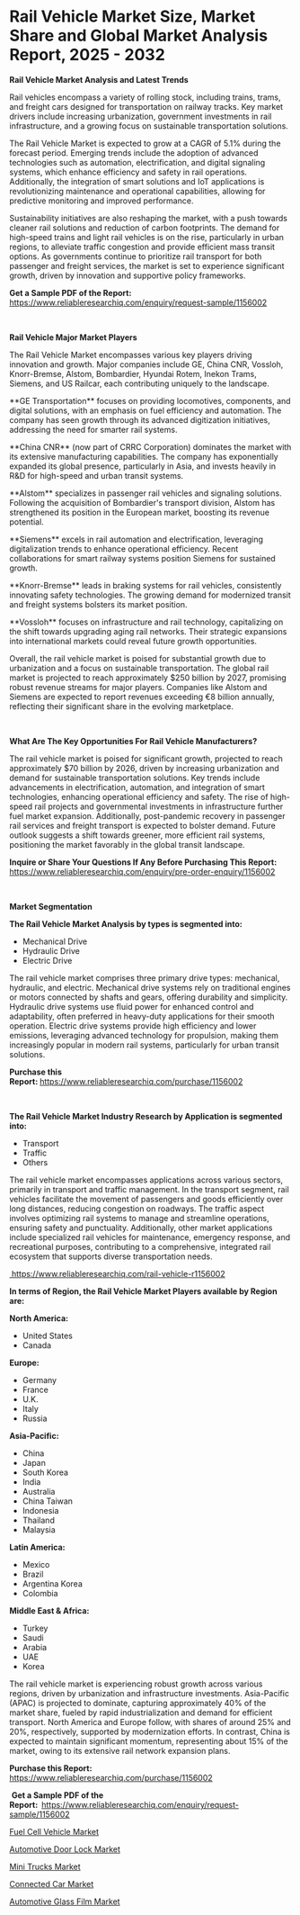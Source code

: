 <p><h1>Rail Vehicle Market Size, Market Share and Global Market Analysis Report, 2025 - 2032</h1></p><p><strong>Rail Vehicle Market Analysis and Latest Trends</strong></p>
<p><p>Rail vehicles encompass a variety of rolling stock, including trains, trams, and freight cars designed for transportation on railway tracks. Key market drivers include increasing urbanization, government investments in rail infrastructure, and a growing focus on sustainable transportation solutions.</p><p>The Rail Vehicle Market is expected to grow at a CAGR of 5.1% during the forecast period. Emerging trends include the adoption of advanced technologies such as automation, electrification, and digital signaling systems, which enhance efficiency and safety in rail operations. Additionally, the integration of smart solutions and IoT applications is revolutionizing maintenance and operational capabilities, allowing for predictive monitoring and improved performance.</p><p>Sustainability initiatives are also reshaping the market, with a push towards cleaner rail solutions and reduction of carbon footprints. The demand for high-speed trains and light rail vehicles is on the rise, particularly in urban regions, to alleviate traffic congestion and provide efficient mass transit options. As governments continue to prioritize rail transport for both passenger and freight services, the market is set to experience significant growth, driven by innovation and supportive policy frameworks.</p></p>
<p><strong>Get a Sample PDF of the Report:&nbsp;</strong> <a href="https://www.reliableresearchiq.com/enquiry/request-sample/1156002?utm_campaign=973&utm_medium=2&utm_source=Github&utm_content=ia&utm_term=30032025&utm_id=rail-vehicle">https://www.reliableresearchiq.com/enquiry/request-sample/1156002</a></p>
<p>&nbsp;</p>
<p><strong>Rail Vehicle Major Market Players</strong></p>
<p><p>The Rail Vehicle Market encompasses various key players driving innovation and growth. Major companies include GE, China CNR, Vossloh, Knorr-Bremse, Alstom, Bombardier, Hyundai Rotem, Inekon Trams, Siemens, and US Railcar, each contributing uniquely to the landscape.</p><p>**GE Transportation** focuses on providing locomotives, components, and digital solutions, with an emphasis on fuel efficiency and automation. The company has seen growth through its advanced digitization initiatives, addressing the need for smarter rail systems.</p><p>**China CNR** (now part of CRRC Corporation) dominates the market with its extensive manufacturing capabilities. The company has exponentially expanded its global presence, particularly in Asia, and invests heavily in R&D for high-speed and urban transit systems. </p><p>**Alstom** specializes in passenger rail vehicles and signaling solutions. Following the acquisition of Bombardier's transport division, Alstom has strengthened its position in the European market, boosting its revenue potential. </p><p>**Siemens** excels in rail automation and electrification, leveraging digitalization trends to enhance operational efficiency. Recent collaborations for smart railway systems position Siemens for sustained growth.</p><p>**Knorr-Bremse** leads in braking systems for rail vehicles, consistently innovating safety technologies. The growing demand for modernized transit and freight systems bolsters its market position.</p><p>**Vossloh** focuses on infrastructure and rail technology, capitalizing on the shift towards upgrading aging rail networks. Their strategic expansions into international markets could reveal future growth opportunities.</p><p>Overall, the rail vehicle market is poised for substantial growth due to urbanization and a focus on sustainable transportation. The global rail market is projected to reach approximately $250 billion by 2027, promising robust revenue streams for major players. Companies like Alstom and Siemens are expected to report revenues exceeding €8 billion annually, reflecting their significant share in the evolving marketplace.</p></p>
<p>&nbsp;</p>
<p><strong>What Are The Key Opportunities For Rail Vehicle Manufacturers?</strong></p>
<p><p>The rail vehicle market is poised for significant growth, projected to reach approximately $70 billion by 2026, driven by increasing urbanization and demand for sustainable transportation solutions. Key trends include advancements in electrification, automation, and integration of smart technologies, enhancing operational efficiency and safety. The rise of high-speed rail projects and governmental investments in infrastructure further fuel market expansion. Additionally, post-pandemic recovery in passenger rail services and freight transport is expected to bolster demand. Future outlook suggests a shift towards greener, more efficient rail systems, positioning the market favorably in the global transit landscape.</p></p>
<p><strong>Inquire or Share Your Questions If Any Before Purchasing This Report:</strong> <a href="https://www.reliableresearchiq.com/enquiry/pre-order-enquiry/1156002?utm_campaign=973&utm_medium=2&utm_source=Github&utm_content=ia&utm_term=30032025&utm_id=rail-vehicle">https://www.reliableresearchiq.com/enquiry/pre-order-enquiry/1156002</a></p>
<p>&nbsp;</p>
<p><strong>Market Segmentation</strong></p>
<p><strong>The Rail Vehicle Market Analysis by types is segmented into:</strong></p>
<p><ul><li>Mechanical Drive</li><li>Hydraulic Drive</li><li>Electric Drive</li></ul></p>
<p><p>The rail vehicle market comprises three primary drive types: mechanical, hydraulic, and electric. Mechanical drive systems rely on traditional engines or motors connected by shafts and gears, offering durability and simplicity. Hydraulic drive systems use fluid power for enhanced control and adaptability, often preferred in heavy-duty applications for their smooth operation. Electric drive systems provide high efficiency and lower emissions, leveraging advanced technology for propulsion, making them increasingly popular in modern rail systems, particularly for urban transit solutions.</p></p>
<p><strong>Purchase this Report:&nbsp;</strong><a href="https://www.reliableresearchiq.com/purchase/1156002?utm_campaign=973&utm_medium=2&utm_source=Github&utm_content=ia&utm_term=30032025&utm_id=rail-vehicle">https://www.reliableresearchiq.com/purchase/1156002</a></p>
<p>&nbsp;</p>
<p><strong>The Rail Vehicle Market Industry Research by Application is segmented into:</strong></p>
<p><ul><li>Transport</li><li>Traffic</li><li>Others</li></ul></p>
<p><p>The rail vehicle market encompasses applications across various sectors, primarily in transport and traffic management. In the transport segment, rail vehicles facilitate the movement of passengers and goods efficiently over long distances, reducing congestion on roadways. The traffic aspect involves optimizing rail systems to manage and streamline operations, ensuring safety and punctuality. Additionally, other market applications include specialized rail vehicles for maintenance, emergency response, and recreational purposes, contributing to a comprehensive, integrated rail ecosystem that supports diverse transportation needs.</p></p>
<p><a href="https://www.reliableresearchiq.com/rail-vehicle-r1156002?utm_campaign=973&utm_medium=2&utm_source=Github&utm_content=ia&utm_term=30032025&utm_id=rail-vehicle">&nbsp;https://www.reliableresearchiq.com/rail-vehicle-r1156002</a></p>
<p><strong>In terms of Region, the Rail Vehicle Market Players available by Region are:</strong></p>
<p>
    <p> <strong> North America: </strong>
        <ul>
            <li>United States</li>
            <li>Canada</li>
        </ul>
        </p> 
    <p> <strong> Europe: </strong>
        <ul>
            <li>Germany</li>
            <li>France</li>
            <li>U.K.</li>
            <li>Italy</li>
            <li>Russia</li>
        </ul>
        </p> 
    <p> <strong> Asia-Pacific: </strong>
        <ul>
            <li>China</li>
            <li>Japan</li>
            <li>South Korea</li>
            <li>India</li>
            <li>Australia</li>
            <li>China Taiwan</li>
            <li>Indonesia</li>
            <li>Thailand</li>
            <li>Malaysia</li>
        </ul>
        </p> 
    <p> <strong> Latin America: </strong>
        <ul>
            <li>Mexico</li>
            <li>Brazil</li>
            <li>Argentina Korea</li>
            <li>Colombia</li>
        </ul>
        </p> 
    <p> <strong> Middle East & Africa: </strong>
        <ul>
            <li>Turkey</li>
            <li>Saudi</li>
            <li>Arabia</li>
            <li>UAE</li>
            <li>Korea</li>
        </ul>
    </p>
    </p>
<p><p>The rail vehicle market is experiencing robust growth across various regions, driven by urbanization and infrastructure investments. Asia-Pacific (APAC) is projected to dominate, capturing approximately 40% of the market share, fueled by rapid industrialization and demand for efficient transport. North America and Europe follow, with shares of around 25% and 20%, respectively, supported by modernization efforts. In contrast, China is expected to maintain significant momentum, representing about 15% of the market, owing to its extensive rail network expansion plans.</p></p>
<p><strong>Purchase this Report: </strong><a href="https://www.reliableresearchiq.com/purchase/1156002?utm_campaign=973&utm_medium=2&utm_source=Github&utm_content=ia&utm_term=30032025&utm_id=rail-vehicle">https://www.reliableresearchiq.com/purchase/1156002</a></p>
<p>&nbsp;<strong>Get a Sample PDF of the Report:&nbsp;&nbsp;</strong><a href="https://www.reliableresearchiq.com/enquiry/request-sample/1156002?utm_campaign=973&utm_medium=2&utm_source=Github&utm_content=ia&utm_term=30032025&utm_id=rail-vehicle">https://www.reliableresearchiq.com/enquiry/request-sample/1156002</a></p>
<p><strong></strong></p>
<p><p><a href="https://github.com/motanafraxer/Market-Research-Report-List-1/blob/main/fuel-cell-vehicle-market.md?utm_campaign=973&utm_medium=2&utm_source=Github&utm_content=ia&utm_term=30032025&utm_id=rail-vehicle">Fuel Cell Vehicle Market</a></p><p><a href="https://github.com/stohllaackdw/Market-Research-Report-List-1/blob/main/automotive-door-lock-market.md?utm_campaign=973&utm_medium=2&utm_source=Github&utm_content=ia&utm_term=30032025&utm_id=rail-vehicle">Automotive Door Lock Market</a></p><p><a href="https://github.com/ridchycarlas/Market-Research-Report-List-1/blob/main/mini-trucks-market.md?utm_campaign=973&utm_medium=2&utm_source=Github&utm_content=ia&utm_term=30032025&utm_id=rail-vehicle">Mini Trucks Market</a></p><p><a href="https://github.com/bramsklizas/Market-Research-Report-List-1/blob/main/connected-car-market.md?utm_campaign=973&utm_medium=2&utm_source=Github&utm_content=ia&utm_term=30032025&utm_id=rail-vehicle">Connected Car Market</a></p><p><a href="https://github.com/fabinbuddygc/Market-Research-Report-List-1/blob/main/automotive-glass-film-market.md?utm_campaign=973&utm_medium=2&utm_source=Github&utm_content=ia&utm_term=30032025&utm_id=rail-vehicle">Automotive Glass Film Market</a></p></p>